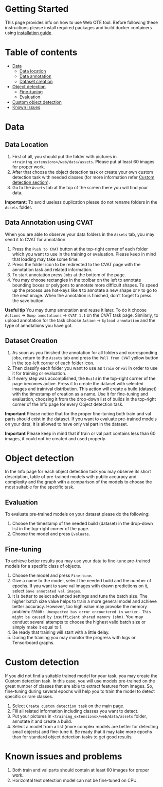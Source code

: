 # Getting Started

This page provides info on how to use Web OTE tool. Before following these instructions please install required packages and build docker containers using [installation guide](README.md#installation).

# Table of contents

- [Data](#data)
    - [Data location](#data-location)
    - [Data annotation](#data-annotation-using-cvat)
    - [Dataset creation](#dataset-creation)
- [Object detection](#object-detection)
    - [Fine-tuning](#fine-tuning)
    - [Evaluation](#evaluation) 
- [Custom object detection](#custom-detection)   
- [Known issues](#known-issues-and-problems)

# Data

## Data Location
1. First of all, you should put the folder with pictures in `<training_extensions>/web/data/assets`. 
Please put at least 60 images for proper work.
2. After that choose the object detection task or create your own custom detection task with needed classes (for more information refer [Custom detection section](#custom-detection)). 
3. Go to the `Assets` tab at the top of the screen there you will find your data.

**Important:** To avoid useless duplication please do not rename folders in the `Assets` folder.

## Data Annotation using CVAT
When you are able to observe your data folders in the `Assets` tab, you may send it to CVAT for annotation.
1. Press the `Push to CVAT` button at the top-right corner of each folder which you want to use in the training or evaluation. Please keep in mind that loading may take some time. 
2. Press the folder icon to be redirected to the CVAT page with the annotation task and related information.
3. To start annotation press `Jobs` at the bottom of the page.
4. You may choose rectangles in the toolbar on the left to annotate bounding boxes or polygons to annotate more difficult shapes. To speed up the process use hot-keys like `N` to annotate a new shape or `F` to go to the next image. When the annotation is finished, don't forget to press the save button. 

**Useful tip** You may dump annotation and reuse it later. To do it choose `Actions` -> `Dump annotations` -> `CVAT 1.1` on the CVAT task page. 
Similarly, to upload annotation for the task choose `Action` -> `Upload annotation` and the type of annotations you have got. 

## Dataset Creation
1. As soon as you finished the annotation for all folders and corresponding jobs, return to the `Assets` tab and press the `Pull from CVAT` yellow button in the top-left corner of each folder icon.
2. Then classify each folder you want to use as `train` or `val` in order to use it for training or evaluation.
3. If every step was accomplished, the `Build` in the top-right corner of the page becomes active. Press it to create the dataset with selected images and train/val distribution. This action will create a build (dataset) with the timestamp of creation as a name. Use it for fine-tuning and evaluation, choosing it from the drop-down list of builds in the top-right corner of the Info page for every Object detection task.

**Important** Please notice that for the proper fine-tuning both train and val parts should exist in the dataset. If you want to evaluate pre-trained models on your data, it is allowed to have only val part in the dataset.

**Important** Please keep in mind that if train or val part contains less than 60 images, it could not be created and used properly.

# Object detection
In the Info page for each object detection task you may observe its short description, table of pre-trained models with public accuracy and complexity and the graph with a comparison of the models to choose the most suitable for the specific task. 
## Evaluation
To evaluate pre-trained models on your dataset please do the following:
 1. Choose the timestamp of the needed build (dataset) in the drop-down list in the top-right corner of the page.
 2. Choose the model and press `Evaluate`.
 
## Fine-tuning
To achieve better results you may use your data to fine-tune pre-trained models for a specific class of objects. 
1. Choose the model and press `Fine-tune`.
2. Give a name to the model, select the needed build and the number of epochs. If you want to save val images with drawn predictions on it, select `Save annotated val images`. 
3. It is better to select advanced settings and tune the batch size. The higher batch size value helps to train a more general model and achieve better accuracy. However, too high value may provoke the memory problem: `ERROR: Unexpected bus error encountered in worker. This might be caused by insufficient shared memory (shm)`. 
You may conduct several attempts to choose the highest valid batch size or simply make it equal to 1.
4. Be ready that training will start with a little delay.
5. During the training you may monitor the progress with logs or Tensorboard graphs.

# Custom detection
If you did not find a suitable trained model for your task, you may create the Custom detection task. In this case, you will use models pre-trained on the great number of classes that are able to extract features from images. So, fine-tuning during several epochs will help you to train the model to detect specific or rare classes.  
1. Select `Create custom detection task` on the main page.
2. Fill all related information including classes you want to detect. 
3. Put your pictures in `<training_extensions>/web/data/assets` folder, annotate it and create a build.
4. Select a model from a list (more complex models are better for detecting small objects) and fine-tune it. Be ready that it may take more epochs than for standard object detection tasks to get good results.

# Known issues and problems 
1. Both train and val parts should contain at least 60 images for proper work.
2. Horizontal text detection model can not be fine-tuned on CPU.
